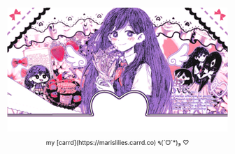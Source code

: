 ![image alt](https://github.com/marislilies/marislilies/blob/9be096efad8930dd9bbfdb1352a067e0fff426d8/tumblr.gif)
<p align="center"> my [carrd](https://marislilies.carrd.co)  ٩(ˊᗜˋ*)و ♡ </p>
